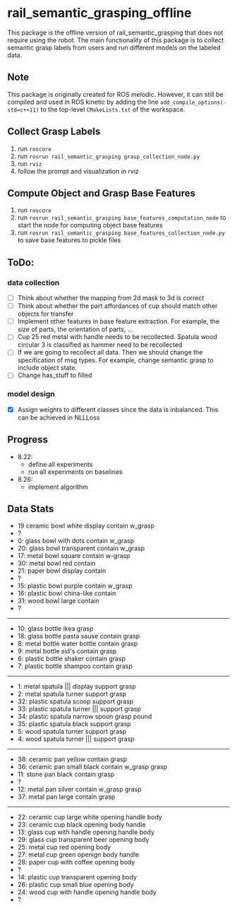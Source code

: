 # rail_semantic_grasping_offline

This package is the offline version of rail_semantic_grasping that does not require using the robot. The main 
functionality of this package is to collect semantic grasp labels from users and run different models on the labeled
data. 

## Note
This package is originally created for ROS melodic. However, it can still be compiled and used in ROS kinetic by adding
the line `add_compile_options(-std=c++11)` to the top-level `CMakeLists.txt` of the workspace.

## Collect Grasp Labels
1. run `roscore`
2. run `rosrun rail_semantic_grasping grasp_collection_node.py`
3. run `rviz`
4. follow the prompt and visualization in rviz

## Compute Object and Grasp Base Features
1. run `roscore`
2. run `rosrun rail_semantic_grasping base_features_computation_node` to start the node for computing object base features
3. run `rosrun rail_semantic_grasping base_features_collection_node.py` to save base features to pickle files

## ToDo:
### data collection
- [ ] Think about whether the mapping from 2d mask to 3d is correct
- [ ] Think about whether the part affordances of cup should match other objects for transfer
- [ ] Implement other features in base feature extraction. For example, the size of parts, the orientation of parts, ...
- [ ] Cup 25 red metal with handle needs to be recollected. Spatula wood circular 3 is classified as hammer need to 
be recollected
- [ ] If we are going to recollect all data. Then we should change the specification of msg types. For example, change
semantic grasp to include object state.
- [ ] Change has_stuff to filled
### model design
- [x] Assign weights to different classes since the data is inbalanced. This can be achieved in NLLLoss

## Progress

- 8.22: 
    - define all experiments
    - run all experiments on baselines
- 8.26:
    - implement algorithm
    
## Data Stats

* 19 ceramic bowl white display contain w_grasp
* ?
* 0: glass bowl with dots contain w_grasp
* 20: glass bowl transparent contain w_grasp
* 17: metal bowl square contain w-grasp
* 30: metal bowl red contain
* 21: paper bowl display contain
* ?
* 15: plastic bowl purple contain w_grasp
* 16: plastic bowl china-like contain
* 31: wood bowl large contain
* ?
---
* 10: glass bottle ikea grasp
* 18: glass bottle pasta sause contain grasp
* 8: metal bottle water bottle contain grasp
* 9: metal bottle sid's contain grasp
* 6: plastic bottle shaker contain grasp
* 7: plastic bottle shampoo contain grasp
---
* 1: metal spatula ||| display support grasp
* 2: metal spatula turner support grasp
* 32: plastic spatula scoop support grasp
* 33: plastic spatula turner ||| support grasp
* 34: plastic spatula narrow spoon grasp pound
* 35: plastic spatula black support grasp
* 5: wood spatula turner support grasp
* 4: wood spatula turner ||| support grasp
---
* 38: ceramic pan yellow contain grasp
* 36: ceramic pan small black contain w_grasp grasp
* 11: stone pan black contain grasp
* ?
* 12: metal pan silver contain w_grasp grasp
* 37: metal pan large contain grasp
---
* 22: ceramic cup large white opening handle body
* 23: ceramic cup black opening body handle
* 13: glass cup with handle opening handle body
* 29: glass cup transparent beer opening body
* 25: metal cup red opening body
* 27: metal cup green openign body handle
* 28: paper cup with coffee opening body
* ?
* 14: plastic cup transparent opening body
* 26: plastic cup small blue opening body
* 24: wood cup with handle opening handle body
* ?

